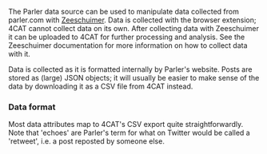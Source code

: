 The Parler data source can be used to manipulate data collected from parler.com with 
[Zeeschuimer](https://github.com/digitalmethodsinitiative/zeeschuimer). Data is collected with the browser extension; 
4CAT cannot collect data on its own. After collecting data with Zeeschuimer it can be uploaded to 4CAT for further
processing and analysis. See the Zeeschuimer documentation for more information on how to collect data with it.

Data is collected as it is formatted internally by Parler's website. Posts are stored as (large) JSON objects; it 
will usually be easier to make sense of the data by downloading it as a CSV file from 4CAT instead.

### Data format
Most data attributes map to 4CAT's CSV export quite straightforwardly. Note that 'echoes' are Parler's term for what on
Twitter would be called a 'retweet', i.e. a post reposted by someone else.